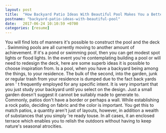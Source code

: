 ```yaml
---
layout: post
title:  "How Backyard Patio Ideas With Beautiful Pool Makes You a Better Love"
postname: "backyard-patio-ideas-with-beautiful-pool"
date:   2017-06-24 10:10:59 +0700
categories: [resume]
---
```

You will find lots of manners it's possible to construct the pool and the deck . Swimming pools are all currently moving to another amount of achievement. If it's a pond or swimming pool, then you can get modest spot lights or flood lights. In the event you're contemplating building a pool or will need to redesign the deck, here are some superb ideas it is possible to choose inspiration from. Is a pool, when you have a backyard being among the things, to your residence. The bulk of the second, into the garden, junk or regular trash from your residence is dumped due to the fact back yards aren ' t frequently employed for any specific intent. It is very important that you just study your backyard until you select on the design. Just a small garden doesn't suggest it cannot be suitably made to generate to. Commonly, patios don't have a border or perhaps a wall. While establishing a rock patio, deciding on fabric and the color is important. You get this to match patios, a quantity aren't just of layouts, however, in addition a wealth of substances that you simply 're ready touse. In all cases, it an enclosed terrace which enables you to relish the outdoors without having to keep nature's seasonal atrocities.
